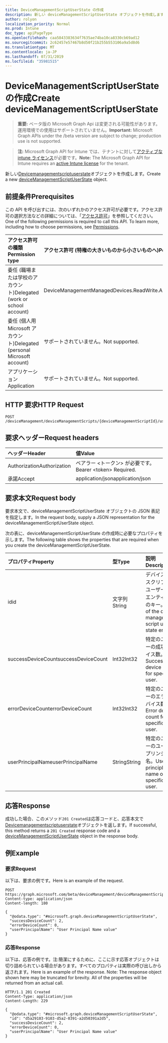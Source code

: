 ```yaml
---
title: DeviceManagementScriptUserState の作成
description: 新しい deviceManagementScriptUserState オブジェクトを作成します。
author: rolyon
localization_priority: Normal
ms.prod: Intune
doc_type: apiPageType
ms.openlocfilehash: caa5843383634f7635ae74ba10ca8330cb69ad12
ms.sourcegitcommit: 2c62457e57467b8d50f21b255b553106a9a5d8d6
ms.translationtype: MT
ms.contentlocale: ja-JP
ms.lasthandoff: 07/31/2019
ms.locfileid: "35981515"
---
```

# <a name="create-devicemanagementscriptuserstate"></a><span data-ttu-id="32440-103">DeviceManagementScriptUserState の作成</span><span class="sxs-lookup"><span data-stu-id="32440-103">Create deviceManagementScriptUserState</span></span>

> <span data-ttu-id="32440-104">**重要:** ベータ版の Microsoft Graph Api は変更される可能性があります。運用環境での使用はサポートされていません。</span><span class="sxs-lookup"><span data-stu-id="32440-104">**Important:** Microsoft Graph APIs under the /beta version are subject to change; production use is not supported.</span></span>

> <span data-ttu-id="32440-105">**注:** Microsoft Graph API for Intune では、テナントに対して[アクティブな intune ライセンス](https://go.microsoft.com/fwlink/?linkid=839381)が必要です。</span><span class="sxs-lookup"><span data-stu-id="32440-105">**Note:** The Microsoft Graph API for Intune requires an [active Intune license](https://go.microsoft.com/fwlink/?linkid=839381) for the tenant.</span></span>

<span data-ttu-id="32440-106">新しい[Devicemanagementscriptuserstate](../resources/intune-devices-devicemanagementscriptuserstate.md)オブジェクトを作成します。</span><span class="sxs-lookup"><span data-stu-id="32440-106">Create a new [deviceManagementScriptUserState](../resources/intune-devices-devicemanagementscriptuserstate.md) object.</span></span>

## <a name="prerequisites"></a><span data-ttu-id="32440-107">前提条件</span><span class="sxs-lookup"><span data-stu-id="32440-107">Prerequisites</span></span>
<span data-ttu-id="32440-p101">この API を呼び出すには、次のいずれかのアクセス許可が必要です。アクセス許可の選択方法などの詳細については、「[アクセス許可](/graph/permissions-reference)」を参照してください。</span><span class="sxs-lookup"><span data-stu-id="32440-p101">One of the following permissions is required to call this API. To learn more, including how to choose permissions, see [Permissions](/graph/permissions-reference).</span></span>

|<span data-ttu-id="32440-110">アクセス許可の種類</span><span class="sxs-lookup"><span data-stu-id="32440-110">Permission type</span></span>|<span data-ttu-id="32440-111">アクセス許可 (特権の大きいものから小さいものへ)</span><span class="sxs-lookup"><span data-stu-id="32440-111">Permissions (from most to least privileged)</span></span>|
|:---|:---|
|<span data-ttu-id="32440-112">委任 (職場または学校のアカウント)</span><span class="sxs-lookup"><span data-stu-id="32440-112">Delegated (work or school account)</span></span>|<span data-ttu-id="32440-113">DeviceManagementManagedDevices.ReadWrite.All</span><span class="sxs-lookup"><span data-stu-id="32440-113">DeviceManagementManagedDevices.ReadWrite.All</span></span>|
|<span data-ttu-id="32440-114">委任 (個人用 Microsoft アカウント)</span><span class="sxs-lookup"><span data-stu-id="32440-114">Delegated (personal Microsoft account)</span></span>|<span data-ttu-id="32440-115">サポートされていません。</span><span class="sxs-lookup"><span data-stu-id="32440-115">Not supported.</span></span>|
|<span data-ttu-id="32440-116">アプリケーション</span><span class="sxs-lookup"><span data-stu-id="32440-116">Application</span></span>|<span data-ttu-id="32440-117">サポートされていません。</span><span class="sxs-lookup"><span data-stu-id="32440-117">Not supported.</span></span>|

## <a name="http-request"></a><span data-ttu-id="32440-118">HTTP 要求</span><span class="sxs-lookup"><span data-stu-id="32440-118">HTTP Request</span></span>
<!-- {
  "blockType": "ignored"
}
-->
``` http
POST /deviceManagement/deviceManagementScripts/{deviceManagementScriptId}/userRunStates
```

## <a name="request-headers"></a><span data-ttu-id="32440-119">要求ヘッダー</span><span class="sxs-lookup"><span data-stu-id="32440-119">Request headers</span></span>
|<span data-ttu-id="32440-120">ヘッダー</span><span class="sxs-lookup"><span data-stu-id="32440-120">Header</span></span>|<span data-ttu-id="32440-121">値</span><span class="sxs-lookup"><span data-stu-id="32440-121">Value</span></span>|
|:---|:---|
|<span data-ttu-id="32440-122">Authorization</span><span class="sxs-lookup"><span data-stu-id="32440-122">Authorization</span></span>|<span data-ttu-id="32440-123">ベアラー &lt;トークン&gt; が必要です。</span><span class="sxs-lookup"><span data-stu-id="32440-123">Bearer &lt;token&gt; Required.</span></span>|
|<span data-ttu-id="32440-124">承諾</span><span class="sxs-lookup"><span data-stu-id="32440-124">Accept</span></span>|<span data-ttu-id="32440-125">application/json</span><span class="sxs-lookup"><span data-stu-id="32440-125">application/json</span></span>|

## <a name="request-body"></a><span data-ttu-id="32440-126">要求本文</span><span class="sxs-lookup"><span data-stu-id="32440-126">Request body</span></span>
<span data-ttu-id="32440-127">要求本文で、deviceManagementScriptUserState オブジェクトの JSON 表記を指定します。</span><span class="sxs-lookup"><span data-stu-id="32440-127">In the request body, supply a JSON representation for the deviceManagementScriptUserState object.</span></span>

<span data-ttu-id="32440-128">次の表に、deviceManagementScriptUserState の作成時に必要なプロパティを示します。</span><span class="sxs-lookup"><span data-stu-id="32440-128">The following table shows the properties that are required when you create the deviceManagementScriptUserState.</span></span>

|<span data-ttu-id="32440-129">プロパティ</span><span class="sxs-lookup"><span data-stu-id="32440-129">Property</span></span>|<span data-ttu-id="32440-130">型</span><span class="sxs-lookup"><span data-stu-id="32440-130">Type</span></span>|<span data-ttu-id="32440-131">説明</span><span class="sxs-lookup"><span data-stu-id="32440-131">Description</span></span>|
|:---|:---|:---|
|<span data-ttu-id="32440-132">id</span><span class="sxs-lookup"><span data-stu-id="32440-132">id</span></span>|<span data-ttu-id="32440-133">文字列</span><span class="sxs-lookup"><span data-stu-id="32440-133">String</span></span>|<span data-ttu-id="32440-134">デバイス管理スクリプトのユーザー状態エンティティのキー。</span><span class="sxs-lookup"><span data-stu-id="32440-134">Key of the device management script user state entity.</span></span>|
|<span data-ttu-id="32440-135">successDeviceCount</span><span class="sxs-lookup"><span data-stu-id="32440-135">successDeviceCount</span></span>|<span data-ttu-id="32440-136">Int32</span><span class="sxs-lookup"><span data-stu-id="32440-136">Int32</span></span>|<span data-ttu-id="32440-137">特定のユーザーの成功デバイス数。</span><span class="sxs-lookup"><span data-stu-id="32440-137">Success device count for specific user.</span></span>|
|<span data-ttu-id="32440-138">errorDeviceCount</span><span class="sxs-lookup"><span data-stu-id="32440-138">errorDeviceCount</span></span>|<span data-ttu-id="32440-139">Int32</span><span class="sxs-lookup"><span data-stu-id="32440-139">Int32</span></span>|<span data-ttu-id="32440-140">特定のユーザーのエラーデバイス数。</span><span class="sxs-lookup"><span data-stu-id="32440-140">Error device count for specific user.</span></span>|
|<span data-ttu-id="32440-141">userPrincipalName</span><span class="sxs-lookup"><span data-stu-id="32440-141">userPrincipalName</span></span>|<span data-ttu-id="32440-142">String</span><span class="sxs-lookup"><span data-stu-id="32440-142">String</span></span>|<span data-ttu-id="32440-143">特定のユーザーのユーザープリンシパル名。</span><span class="sxs-lookup"><span data-stu-id="32440-143">User principle name of specific user.</span></span>|



## <a name="response"></a><span data-ttu-id="32440-144">応答</span><span class="sxs-lookup"><span data-stu-id="32440-144">Response</span></span>
<span data-ttu-id="32440-145">成功した場合、このメソッド`201 Created`は応答コードと、応答本文で[Devicemanagementscriptuserstate](../resources/intune-devices-devicemanagementscriptuserstate.md)オブジェクトを返します。</span><span class="sxs-lookup"><span data-stu-id="32440-145">If successful, this method returns a `201 Created` response code and a [deviceManagementScriptUserState](../resources/intune-devices-devicemanagementscriptuserstate.md) object in the response body.</span></span>

## <a name="example"></a><span data-ttu-id="32440-146">例</span><span class="sxs-lookup"><span data-stu-id="32440-146">Example</span></span>

### <a name="request"></a><span data-ttu-id="32440-147">要求</span><span class="sxs-lookup"><span data-stu-id="32440-147">Request</span></span>
<span data-ttu-id="32440-148">以下は、要求の例です。</span><span class="sxs-lookup"><span data-stu-id="32440-148">Here is an example of the request.</span></span>
``` http
POST https://graph.microsoft.com/beta/deviceManagement/deviceManagementScripts/{deviceManagementScriptId}/userRunStates
Content-type: application/json
Content-length: 180

{
  "@odata.type": "#microsoft.graph.deviceManagementScriptUserState",
  "successDeviceCount": 2,
  "errorDeviceCount": 0,
  "userPrincipalName": "User Principal Name value"
}
```

### <a name="response"></a><span data-ttu-id="32440-149">応答</span><span class="sxs-lookup"><span data-stu-id="32440-149">Response</span></span>
<span data-ttu-id="32440-p102">以下は、応答の例です。注:簡潔にするために、ここに示す応答オブジェクトは切り詰められている場合があります。すべてのプロパティは実際の呼び出しから返されます。</span><span class="sxs-lookup"><span data-stu-id="32440-p102">Here is an example of the response. Note: The response object shown here may be truncated for brevity. All of the properties will be returned from an actual call.</span></span>
``` http
HTTP/1.1 201 Created
Content-Type: application/json
Content-Length: 229

{
  "@odata.type": "#microsoft.graph.deviceManagementScriptUserState",
  "id": "d5a29103-9103-d5a2-0391-a2d50391a2d5",
  "successDeviceCount": 2,
  "errorDeviceCount": 0,
  "userPrincipalName": "User Principal Name value"
}
```





